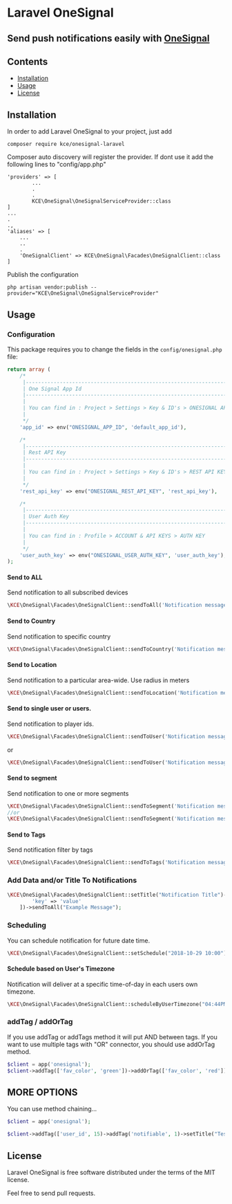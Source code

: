# Laravel OneSignal
## Send push notifications easily with [OneSignal](https://onesignal.com)

## Contents

- [Installation](#installation)
- [Usage](#usage)
- [License](#license)

<a name="installation" />

## Installation

In order to add Laravel OneSignal to your project, just add

    composer require kce/onesignal-laravel

Composer auto discovery will register the provider. If dont use it add the following lines to "config/app.php"
    
    'providers' => [
            ...
            .
            .
            KCE\OneSignal\OneSignalServiceProvider::class
    ]
    ...
    .
    .,
    'aliases' => [
        ...
        ..
        .
        'OneSignalClient' => KCE\OneSignal\Facades\OneSignalClient::class
    ]
    
Publish the configuration
    
    php artisan vendor:publish --provider="KCE\OneSignal\OneSignalServiceProvider"
              

<a name="usage" />

## Usage

### Configuration

This package requires you to change the fields in the  `config/onesignal.php` file:

```php
return array (
    /*
     |--------------------------------------------------------------------------
     | One Signal App Id
     |--------------------------------------------------------------------------
     |
     | You can find in : Project > Settings > Key & ID's > ONESIGNAL APP ID
     |
     */
    'app_id' => env("ONESIGNAL_APP_ID", 'default_app_id'),

    /*
     |--------------------------------------------------------------------------
     | Rest API Key
     |--------------------------------------------------------------------------
     |
     | You can find in : Project > Settings > Key & ID's > REST API KEY
     |
     */
    'rest_api_key' => env("ONESIGNAL_REST_API_KEY", 'rest_api_key'),

    /*
     |--------------------------------------------------------------------------
     | User Auth Key
     |--------------------------------------------------------------------------
     |
     | You can find in : Profile > ACCOUNT & API KEYS > AUTH KEY
     |
     */
    'user_auth_key' => env("ONESIGNAL_USER_AUTH_KEY", 'user_auth_key'),
);
```

#### Send to ALL

Send notification to all subscribed devices

```php
\KCE\OneSignal\Facades\OneSignalClient::sendToAll('Notification message');
```

#### Send to Country

Send notification to specific country

```php
\KCE\OneSignal\Facades\OneSignalClient::sendToCountry('Notification message', 'TR'); // Country ISO Code
```
#### Send to Location

Send notification to a particular area-wide. Use radius in meters

```php
\KCE\OneSignal\Facades\OneSignalClient::sendToLocation('Notification message', 10000, 37.4247, 41.33933); // Use Lat, Long and Radius
```

#### Send to single user or users.

Send notification to player ids.

```php
\KCE\OneSignal\Facades\OneSignalClient::sendToUser('Notification message', "player_id"); // Single player id
```
or
```php
\KCE\OneSignal\Facades\OneSignalClient::sendToUser('Notification message', ["player_id1", 'player_id2]); // Multiple player ids
```

#### Send to segment
   
   Send notification to one or more segments
   
   ```php
   \KCE\OneSignal\Facades\OneSignalClient::sendToSegment('Notification message', "segment");
   //or
   \KCE\OneSignal\Facades\OneSignalClient::sendToSegment('Notification message', ["segment", "segment2"]);
   ```
   
#### Send to Tags

Send notification filter by tags

```php
\KCE\OneSignal\Facades\OneSignalClient::sendToTags('Notification message', ["user_id", "=", 15]); //will send the notification to user that tagges as user_id 15
```

### Add Data and/or Title To Notifications
```php
\KCE\OneSignal\Facades\OneSignalClient::setTitle("Notification Title")->setData([
        'key' => 'value'
    ])->sendToAll("Example Message");
```

### Scheduling
You can schedule notification for future date time.
```php
\KCE\OneSignal\Facades\OneSignalClient::setSchedule("2018-10-29 10:00")->sendToAll("Cumhuriyet Bayramı Kutlu Olsun!");
```

#### Schedule based on User's Timezone
Notification will deliver at a specific time-of-day in each users own timezone.
```php
\KCE\OneSignal\Facades\OneSignalClient::scheduleByUserTimezone("04:44PM")->sendToAll("This message will deliver based on user timezone on 04:44PM!");
```

### addTag / addOrTag
If you use addTag or addTags method it will put AND between tags. If you want to use multiple tags with "OR" connector, you should use addOrTag method.  
```php
$client = app('onesignal');
$client->addTag(['fav_color', 'green'])->addOrTag(['fav_color', 'red'])->sendToAll("Users like yellow or red");
```

## MORE OPTIONS

You can use method chaining...
```php
$client = app('onesignal');

$client->addTag(['user_id', 15)->addTag('notifiable', 1)->setTitle("Test Notif")->sendToAll("New Message");
```


<a name="license" />

## License

Laravel OneSignal is free software distributed under the terms of the MIT license.

Feel free to send pull requests.